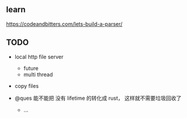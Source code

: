 ## learn

https://codeandbitters.com/lets-build-a-parser/

## TODO

- local http file server

  - future
  - multi thread

- copy files

- @ques 能不能把 没有 lifetime 的转化成 rust， 这样就不需要垃圾回收了
  - ...
